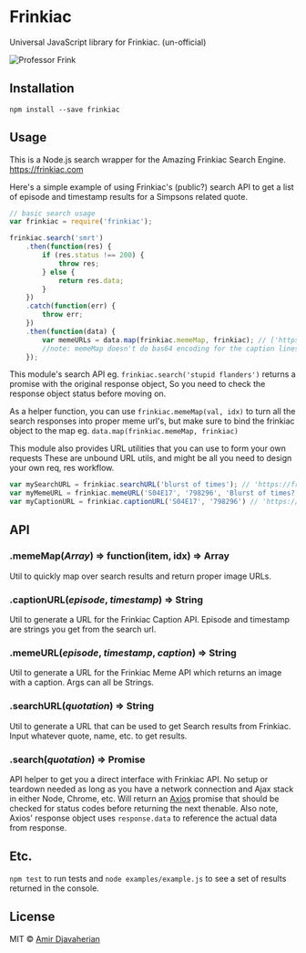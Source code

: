 # Frinkiac
Universal JavaScript library for Frinkiac. (un-official)

![Professor Frink](http://i.imgur.com/rtFyPUo.gif)

## Installation
`npm install --save frinkiac`

## Usage
This is a Node.js search wrapper for the Amazing Frinkiac Search Engine.
https://frinkiac.com

Here's a simple example of using Frinkiac's (public?) search API to get a list of episode and timestamp results for a Simpsons related quote.

```javascript
// basic search usage
var frinkiac = require('frinkiac');

frinkiac.search('smrt')
    .then(function(res) {
        if (res.status !== 200) {
            throw res;
        } else {
            return res.data;
        }
    })
    .catch(function(err) {
        throw err;
    })
    .then(function(data) {
        var memeURLs = data.map(frinkiac.memeMap, frinkiac); // ['https://frinkiac.com/meme/S05E03/512110?b64lines=']
        //note: memeMap doesn't do bas64 encoding for the caption lines
    });

```
This module's search API eg. `frinkiac.search('stupid flanders')` returns a promise with the original response object,
So you need to check the response object status before moving on.

As a helper function, you can use `frinkiac.memeMap(val, idx)` to turn all the search responses into proper meme url's,
but make sure to bind the frinkiac object to the map eg. `data.map(frinkiac.memeMap, frinkiac)`

This module also provides URL utilities that you can use to form your own requests
These are unbound URL utils, and might be all you need to design your own req, res workflow.

```javascript
var mySearchURL = frinkiac.searchURL('blurst of times'); // 'https://frinkiac.com/api/search?q=blurst%20of%20times'
var myMemeURL = frinkiac.memeURL('S04E17', '798296', 'Blurst of times?!') // 'https://frinkiac.com/meme/S04E17/798296?b64lines=Qmx1cnN0IG9mIHRpbWVzPyE%3D'
var myCaptionURL = frinkiac.captionURL('S04E17', '798296') // 'https://frinkiac.com/api/caption?e=S04E17&t=798296'
```

## API

### .memeMap(*Array*) => function(item, idx) => Array
Util to quickly map over search results and return proper image URLs.

### .captionURL(*episode*, *timestamp*) => String
Util to generate a URL for the Frinkiac Caption API.  Episode and timestamp are strings you get from the search url.

### .memeURL(*episode*, *timestamp*, *caption*) => String
Util to generate a URL for the Frinkiac Meme API which returns an image with a caption.  Args can all be Strings.

### .searchURL(*quotation*) => String
Util to generate a URL that can be used to get Search results from Frinkiac.  Input whatever quote, name, etc. to get results.

### .search(*quotation*) => Promise
API helper to get you a direct interface with Frinkiac API.  No setup or teardown needed as long as you have a network connection and Ajax stack in either Node, Chrome, etc.  Will return an [Axios](https://github.com/mzabriskie/axios) promise that should be checked for status codes before returning the next thenable.  Also note, Axios' response object uses `response.data` to reference the actual data from response.

## Etc.
`npm test` to run tests and 
`node examples/example.js` to see a set of results returned in the console.

## License
MIT © [Amir Djavaherian](http://adjavaherian.com)
